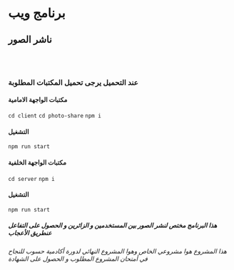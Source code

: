 <h1>برنامج ويب</h1>
<h2>ناشر الصور</h2>
<br/>
<br/>
<h3>عند التحميل يرجى تحميل المكتبات المطلوبة</h3>
<h4>مكتبات الواجهة الامامية</h4>
<code dir="rtl">cd client</code>
  <code dir="rtl">cd photo-share</code>
 <code dir="rtl">npm i</code>
 <h4>التشغيل</h4>
  <code dir="rtl">npm run start</code>

 <h4>مكتبات الواجهة الخلفية</h4>
<code dir="rtl">cd server</code>
  <code dir="rtl">npm i</code>
   <h4>التشغيل</h4>
  <code dir="rtl">npm run start</code>
<br>
<h5>هذا البرنامج مختص لنشر الصور بين المستخدمين و الزائرين و الحصول على التفاعل عنطريق الأعجاب</h5>
<h6>هذا المشروع هوا مشروعي الخاص وهوا المشروع النهائي لدورة أكادمية حسوب للنجاح في أمتحان المشروع المطلوب و الحصول على الشهادة</h6>
